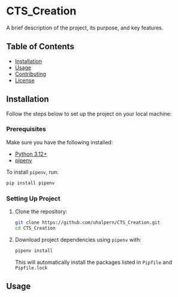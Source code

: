 # CTS_Creation

A brief description of the project, its purpose, and key features.

## Table of Contents
- [Installation](#installation)
- [Usage](#usage)
- [Contributing](#contributing)
- [License](#license)

## Installation

Follow the steps below to set up the project on your local machine:

### Prerequisites
Make sure you have the following installed:
- [Python 3.12+](https://www.python.org/downloads/)
- [pipenv](https://pipenv.pypa.io/en/latest/install/)

To install `pipenv`, run:
```bash
pip install pipenv
```

### Setting Up Project

1. Clone the repository:
    ```bash
    git clone https://github.com/uhalpern/CTS_Creation.git
    cd CTS_Creation
    ```
2. Download project dependencies using `pipenv` with:
    ```bash
    pipenv install
    ```

    This will automatically install the packages listed in `Pipfile` and `Pipfile.lock`

## Usage

